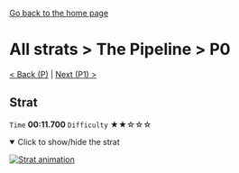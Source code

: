 [Go back to the home page](https://github.com/Doublevil/scbspeedrun)

# All strats > The Pipeline > P0

[< Back (P)](https://github.com/Doublevil/scbspeedrun/blob/main/levels/all_lvl/P/P.md) | [Next (P1) >](https://github.com/Doublevil/scbspeedrun/blob/main/levels/all_lvl/P/P1.md)

## Strat

`Time` **00:11.700** `Difficulty` ★★☆☆☆
<details open>
  <summary>Click to show/hide the strat</summary>

  [![Strat animation](https://github.com/Doublevil/scbspeedrun/blob/main/media/levels/P/P0_Strat.webp)](https://github.com/Doublevil/scbspeedrun/blob/main/media/levels/P/P0_Strat.mp4?raw=true)
</details>
